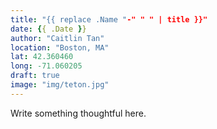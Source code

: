 ```yaml
---
title: "{{ replace .Name "-" " " | title }}"
date: {{ .Date }}
author: "Caitlin Tan"
location: "Boston, MA"
lat: 42.360460
long: -71.060205
draft: true
image: "img/teton.jpg"
---
```


Write something thoughtful here.
